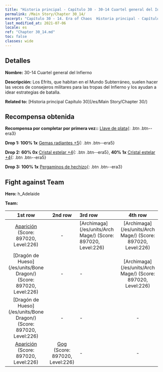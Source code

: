 ```yaml
---
title: "Historia principal - Capítulo 30 - 30-14 Cuartel general del Infierno"
permalink: /Main Story/Chapter 30_14/
excerpt: "Capítulo 30 - 14. Era of Chaos  Historia principal - Capítulo 30_14. 30-14 Cuartel general del Infierno"
last_modified_at: 2021-07-06
locale: es
ref: "Chapter 30_14.md"
toc: false
classes: wide
---
```


## Detalles

 **Nombre:** 30-14 Cuartel general del Infierno

 **Descripción:** Los Efrits, que habitan en el Mundo Subterráneo, suelen hacer las veces de consejeros militares para las tropas del Infierno y los ayudan a idear estrategias de batalla.

 **Related to:** [Historia principal Capítulo 30](/es/Main Story/Chapter 30/)

## Recompensa obtenida

 **Recompensa por completar por primera vez::** [Llave de plata](/ItemsES/con_693/){: .btn .btn--era3}

 **Drop 1:** **100% 1x** [Gemas radiantes +5](/ItemsES/mat_100/){: .btn .btn--era5}

 **Drop 2:** **60% 0x** [Cristal estelar +4](/ItemsES/mat_94/){: .btn .btn--era5}, **40% 1x** [Cristal estelar +4](/ItemsES/mat_94/){: .btn .btn--era5}

 **Drop 3:** **100% 1x** [Pergaminos de hechizo](/ItemsES/con_694/){: .btn .btn--era3}


## Fight against Team
 **Hero:** h_Adelaide

 **Team:**


  | 1st row | 2nd row | 3rd row | 4th row |
  |:----:|:----:|:----|:----:|
  | [Aparición](/es/units/Wight/) (Score: 897020, Level:226)  | - | [Archimaga](/es/units/Arch Mage/) (Score: 897020, Level:226)  | [Archimaga](/es/units/Arch Mage/) (Score: 897020, Level:226)  |
  | [Dragón de Hueso](/es/units/Bone Dragon/) (Score: 897020, Level:226)  | - | - | [Archimaga](/es/units/Arch Mage/) (Score: 897020, Level:226)  |
  | [Dragón de Hueso](/es/units/Bone Dragon/) (Score: 897020, Level:226)  | - | - | - |
  | [Aparición](/es/units/Wight/) (Score: 897020, Level:226)  | [Gog](/es/units/Gog/) (Score: 897020, Level:226)  | - | - |


